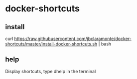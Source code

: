 # docker-shortcuts

## install
curl https://raw.githubusercontent.com/jbclaramonte/docker-shortcuts/master/install-docker-shortcuts.sh | bash

## help
Display shortcuts, type dhelp in the terminal
